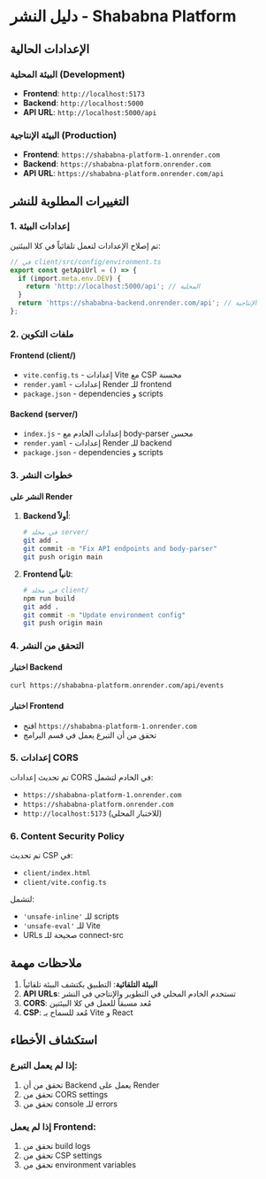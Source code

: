 # دليل النشر - Shababna Platform

## الإعدادات الحالية

### البيئة المحلية (Development)

- **Frontend**: `http://localhost:5173`
- **Backend**: `http://localhost:5000`
- **API URL**: `http://localhost:5000/api`

### البيئة الإنتاجية (Production)

- **Frontend**: `https://shababna-platform-1.onrender.com`
- **Backend**: `https://shababna-platform.onrender.com`
- **API URL**: `https://shababna-platform.onrender.com/api`

## التغييرات المطلوبة للنشر

### 1. إعدادات البيئة

تم إصلاح الإعدادات لتعمل تلقائياً في كلا البيئتين:

```typescript
// في client/src/config/environment.ts
export const getApiUrl = () => {
  if (import.meta.env.DEV) {
    return 'http://localhost:5000/api'; // المحلية
  }
  return 'https://shababna-backend.onrender.com/api'; // الإنتاجية
};
```

### 2. ملفات التكوين

#### Frontend (client/)

- `vite.config.ts` - إعدادات Vite مع CSP محسنة
- `render.yaml` - إعدادات Render للـ frontend
- `package.json` - dependencies و scripts

#### Backend (server/)

- `index.js` - إعدادات الخادم مع body-parser محسن
- `render.yaml` - إعدادات Render للـ backend
- `package.json` - dependencies و scripts

### 3. خطوات النشر

#### النشر على Render

1. **Backend أولاً**:

   ```bash
   # في مجلد server/
   git add .
   git commit -m "Fix API endpoints and body-parser"
   git push origin main
   ```

2. **Frontend ثانياً**:
   ```bash
   # في مجلد client/
   npm run build
   git add .
   git commit -m "Update environment config"
   git push origin main
   ```

### 4. التحقق من النشر

#### اختبار Backend

```bash
curl https://shababna-platform.onrender.com/api/events
```

#### اختبار Frontend

- افتح `https://shababna-platform-1.onrender.com`
- تحقق من أن التبرع يعمل في قسم البرامج

### 5. إعدادات CORS

تم تحديث إعدادات CORS في الخادم لتشمل:

- `https://shababna-platform-1.onrender.com`
- `https://shababna-platform.onrender.com`
- `http://localhost:5173` (للاختبار المحلي)

### 6. Content Security Policy

تم تحديث CSP في:

- `client/index.html`
- `client/vite.config.ts`

لتشمل:

- `'unsafe-inline'` للـ scripts
- `'unsafe-eval'` للـ Vite
- URLs صحيحة للـ connect-src

## ملاحظات مهمة

1. **البيئة التلقائية**: التطبيق يكتشف البيئة تلقائياً
2. **API URLs**: تستخدم الخادم المحلي في التطوير والإنتاجي في النشر
3. **CORS**: مُعد مسبقاً للعمل في كلا البيئتين
4. **CSP**: مُعد للسماح بـ Vite و React

## استكشاف الأخطاء

### إذا لم يعمل التبرع:

1. تحقق من أن Backend يعمل على Render
2. تحقق من CORS settings
3. تحقق من console للـ errors

### إذا لم يعمل Frontend:

1. تحقق من build logs
2. تحقق من CSP settings
3. تحقق من environment variables
